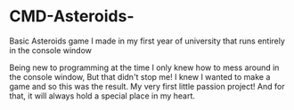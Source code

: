 # CMD-Asteroids-
Basic Asteroids game I made in my first year of university that runs entirely in the console window

Being new to programming at the time I only knew how to mess around in the console window, But that didn't stop me! I knew I wanted to make a game and so this was the result. My very first little passion project! And for that, it will always hold a special place in my heart.
